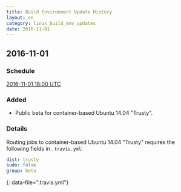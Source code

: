 ```yaml
---
title: Build Environment Update History
layout: en
category: linux_build_env_updates
date: 2016-11-01
---
```


## 2016-11-01

### Schedule

[2016-11-01 18:00 UTC](http://everytimezone.com/#2016-11-1,360,c8l)

### Added

- Public beta for container-based Ubuntu 14.04 "Trusty".

### Details

Routing jobs to container-based Ubuntu 14.04 "Trusty" requires the following
fields in `.travis.yml`:

```yaml
dist: trusty
sudo: false
group: beta
```

{: data-file=".travis.yml"}
